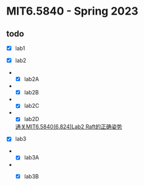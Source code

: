 # MIT6.5840 - Spring 2023
## todo 
- [x] lab1 

- [x] lab2

- - [x] lab2A

- - [x] lab2B

- - [x] lab2C

- - [x] lab2D

  [通关MIT6.5840(6.824)Lab2 Raft的正确姿势](./docs/通关MIT6.5840(6.824)Lab2%20Raft的正确姿势.md)

- [x] lab3

- - [x] lab3A

- - [x] lab3B

